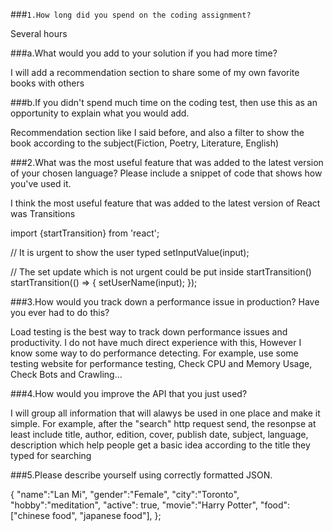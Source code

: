 ###`1.How long did you spend on the coding assignment? `

Several hours

###a.What would you add to your solution if you had more time?

I will add a recommendation section to share some of my own favorite books with others

###b.If you didn't spend much time on the coding test, then use this as an opportunity to explain what you would add.

Recommendation section like I said before, and also a filter to show the book according to the subject(Fiction, Poetry, Literature, English)

###2.What was the most useful feature that was added to the latest version of your chosen language? Please include a snippet of code that shows how you've used it.

I think the most useful feature that was added to the latest version of React was Transitions

import {startTransition} from 'react';

// It is urgent to show the user typed
setInputValue(input);

// The set update which is not urgent could be put inside startTransition()
startTransition(() => {
  setUserName(input);
});

###3.How would you track down a performance issue in production? Have you ever had to do this?

Load testing is the best way to track down performance issues and productivity. I do not have much direct experience with this, However I know some way to do performance detecting. For example, use some testing website for performance testing, Check CPU and Memory Usage, Check Bots and Crawling...

###4.How would you improve the API that you just used?

I will group all information that will alawys be used in one place and make it simple. For example, after the "search" http request send, the resonpse at least include title, author, edition, cover, publish date, subject, language, description which help people get a basic idea according to the title they typed for searching

###5.Please describe yourself using correctly formatted JSON.

{
"name":"Lan Mi", 
"gender":"Female", 
"city":"Toronto",
"hobby":"meditation",
"active": true,
"movie":"Harry Potter",
"food":["chinese food", "japanese food"],
};

